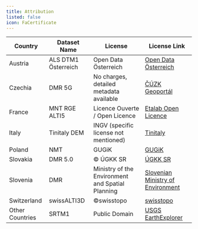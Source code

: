 ```yaml
---
title: Attribution
listed: false
icon: FaCertificate
---
```


| Country         | Dataset Name        | License                                          | License Link                                                                                                                           |
| --------------- | ------------------- | ------------------------------------------------ | -------------------------------------------------------------------------------------------------------------------------------------- |
| Austria         | ALS DTM1 Österreich | Open Data Österreich                             | [Open Data Österreich](https://www.data.gv.at/katalog/dataset/9a4e3e4f-2cd5-4f73-af51-384beb9331d0)                                    |
| Czechia         | DMR 5G              | No charges, detailed metadata available          | [ČÚZK Geoportál](https://geoportal.cuzk.cz/)                                                                                           |
| France          | MNT RGE ALTI5       | Licence Ouverte / Open Licence                   | [Etalab Open Licence](https://www.etalab.gouv.fr/licence-ouverte-open-licence)                                                         |
| Italy           | Tinitaly DEM        | INGV (specific license not mentioned)            | [Tinitaly](https://tinitaly.pi.ingv.it)                                                                                                |
| Poland          | NMT                 | GUGiK                                            | [GUGiK](https://www.geoportal.gov.pl)                                                                                                  |
| Slovakia        | DMR 5.0             | © ÚGKK SR                                       | [ÚGKK SR](https://www.geoportal.sk/sk/udaje/lls-dmr/)                                                                                  |
| Slovenia        | DMR                 | Ministry of the Environment and Spatial Planning | [Slovenian Ministry of Environment](https://gis.arso.gov.si/evode/profile.aspx?id=atlas_voda_Lidar@Arso&AspxAutoDetectCookieSupport=1) |
| Switzerland     | swissALTI3D         | ©swisstopo                                      | [swisstopo](https://www.swisstopo.admin.ch/en/geodata/height/alti3d.html)                                                              |
| Other Countries | SRTM1               | Public Domain                                    | [USGS EarthExplorer](https://earthexplorer.usgs.gov/)                                                                                  |
